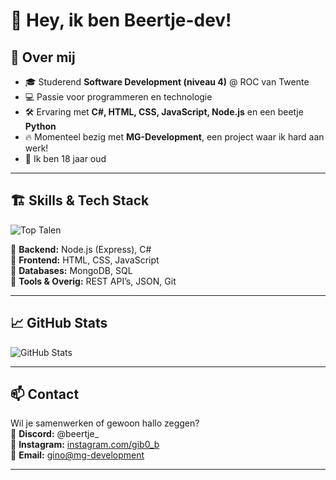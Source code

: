 # 👋 Hey, ik ben Beertje-dev!

## 🚀 Over mij
- 🎓 Studerend **Software Development (niveau 4)** @ ROC van Twente
- 💻 Passie voor programmeren en technologie
- 🛠️ Ervaring met **C#, HTML, CSS, JavaScript, Node.js** en een beetje **Python**
- 🔥 Momenteel bezig met **MG-Development**, een project waar ik hard aan werk!
- 🎂 Ik ben 18 jaar oud

---

## 🏗️ Skills & Tech Stack  

![Top Talen](https://github-readme-stats.vercel.app/api/top-langs/?username=beertje-dev&layout=compact&theme=radical)  

🔹 **Backend:** Node.js (Express), C#  
🔹 **Frontend:** HTML, CSS, JavaScript  
🔹 **Databases:** MongoDB, SQL  
🔹 **Tools & Overig:** REST API’s, JSON, Git  

---

## 📈 GitHub Stats  

![GitHub Stats](https://github-readme-stats.vercel.app/api?username=beertje-dev&show_icons=true&theme=radical)  


---

## 📫 Contact  
Wil je samenwerken of gewoon hallo zeggen?  
💬 **Discord:** @beertje_  
📸 **Instagram:** [instagram.com/gib0_b](https://www.instagram.com/gib0_b/)  
📨 **Email:** [gino@mg-development](mailto:gino@mg-development)  

---

<!---
beertje-dev/beertje-dev is a ✨ special ✨ repository because its `README.md` (this file) appears on your GitHub profile.
You can click the Preview link to take a look at your changes.
--->
